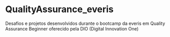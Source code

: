 # QualityAssurance_everis

Desafios e projetos desenvolvidos durante o bootcamp da everis em Quality Assurance Beginner oferecido pela DIO (Digital Innovation One)
